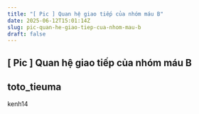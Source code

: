 ```yaml
---
title: "[ Pic ] Quan hệ giao tiếp của nhóm máu B"
date: 2025-06-12T15:01:14Z
slug: pic-quan-he-giao-tiep-cua-nhom-mau-b
draft: false
---
```


## [ Pic ] Quan hệ giao tiếp của nhóm máu B

## toto_tieuma

kenh14